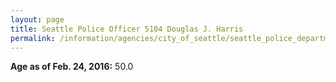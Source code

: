 ```yaml
---
layout: page
title: Seattle Police Officer 5104 Douglas J. Harris
permalink: /information/agencies/city_of_seattle/seattle_police_department/copbook/5104/
---
```


**Age as of Feb. 24, 2016:** 50.0
